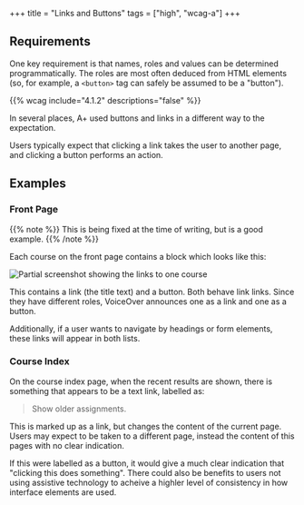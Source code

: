 +++
title = "Links and Buttons"
tags = ["high", "wcag-a"]
+++

## Requirements

One key requirement is that names, roles and values can be determined programmatically. The roles are most often deduced from HTML elements (so, for example, a `<button>` tag can safely be assumed to be a "button").

{{% wcag include="4.1.2" descriptions="false" %}}

In several places, A+ used buttons and links in a different way to the expectation.

Users typically expect that clicking a link takes the user to another page, and clicking a button performs an action. 

## Examples

### Front Page

{{% note %}}
This is being fixed at the time of writing, but is a good example. 
{{% /note %}}

Each course on the front page contains a block which looks like this:

![Partial screenshot showing the links to one course](../images/course_block.png "One course links")

This contains a link (the title text) and a button. Both behave link links. Since they have different roles, VoiceOver announces one as a link and one as a button. 

Additionally, if a user wants to navigate by headings or form elements, these links will appear in both lists. 

### Course Index

On the course index page, when the recent results are shown, there is something that appears to be a text link, labelled as:

> Show older assignments.

This is marked up as a link, but changes the content of the current page. Users may expect to be taken to a different page, instead the content of this pages with no clear indication. 

If this were labelled as a button, it would give a much clear indication that "clicking this does something". There could also be benefits to users not using assistive technology to acheive a highler level of consistency in how interface elements are used.